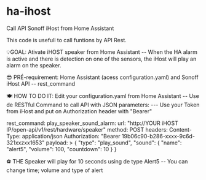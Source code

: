 # ha-ihost
Call API Sonoff iHost from Home Assistant 

This code is usefull to call funtions by API Rest.

💡GOAL: Ativate iHOST speaker from Home Assistant
-- When the HA alarm is active and there is detection on one of the sensors, the iHost will play an alarm on the speaker.

😎 PRÉ-requirement: Home Assistant (acess configuration.yaml) and Sonoff iHost API
-- rest_command

🍽️ HOW TO DO IT: Edit your configuration.yaml from Home Assistant
-- Use de RESTful Command to call API with JSON parameters:
--- Use your Token from iHost and put on Authorization header with "Bearer" 

rest_command:
  play_speaker_sound_alarm:
    url: "http://YOUR iHOST IP/open-api/v1/rest/hardware/speaker"
    method: POST
    headers:
      Content-Type: application/json
      Authorization: "Bearer 19b06c90-b286-xxxx-9c6d-321xxzxx1653"
    payload: >
      {
        "type": "play_sound",
        "sound": {
          "name": "alert5",
          "volume": 100,
          "countdown": 10
        }
      }

⚽ THE Speaker will play for 10 seconds using de type Alert5
-- You can change time; volume and type of alert
